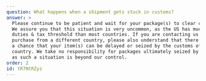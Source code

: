 ```yaml
---
question: What happens when a shipment gets stuck in customs?
answer: >
  Please continue to be patient and wait for your package(s) to clear customs.
  We assure you that this situation is very uncommon, as the US has much higher
  duties & tax threshold than most countries. If you are contacting us to
  purchase from a different country, please also understand that there is always
  a chance that your item(s) can be delayed or seized by the customs of your
  country. We take no responsibility for packages ultimately seized by customs,
  as such a situation is beyond our control.
order: 2
id: tR7NtRZyz
---
```

